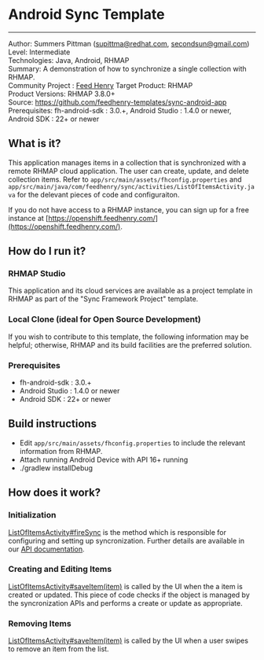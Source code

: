 # Android Sync Template
---------
Author: Summers Pittman (supittma@redhat.com, secondsun@gmail.com)   
Level: Intermediate  
Technologies: Java, Android, RHMAP  
Summary: A demonstration of how to synchronize a single collection with RHMAP.  
Community Project : [Feed Henry](http://feedhenry.org)
Target Product: RHMAP  
Product Versions: RHMAP 3.8.0+   
Source: https://github.com/feedhenry-templates/sync-android-app  
Prerequisites: fh-android-sdk : 3.0.+, Android Studio : 1.4.0 or newer, Android SDK : 22+ or newer

## What is it?

This application manages items in a collection that is synchronized with a remote RHMAP cloud application.  The user can create, update, and delete collection items.  Refer to `app/src/main/assets/fhconfig.properties` and `app/src/main/java/com/feedhenry/sync/activities/ListOfItemsActivity.java` for the delevant pieces of code and configuraiton.

If you do not have access to a RHMAP instance, you can sign up for a free instance at [https://openshift.feedhenry.com/](https://openshift.feedhenry.com/).

## How do I run it?  

### RHMAP Studio

This application and its cloud services are available as a project template in RHMAP as part of the "Sync Framework Project" template.

### Local Clone (ideal for Open Source Development)
If you wish to contribute to this template, the following information may be helpful; otherwise, RHMAP and its build facilities are the preferred solution.

###  Prerequisites  
 * fh-android-sdk : 3.0.+
 * Android Studio : 1.4.0 or newer
 * Android SDK : 22+ or newer

## Build instructions
 * Edit `app/src/main/assets/fhconfig.properties` to include the relevant information from RHMAP.  
 * Attach running Android Device with API 16+ running  
 * ./gradlew installDebug  
 
## How does it work?

### Initialization

[ListOfItemsActivity#fireSync](https://github.com/feedhenry-templates/sync-android-app/blob/master/app/src/main/java/com/feedhenry/sync/activities/ListOfItemsActivity.java#L103) is the method which is responsible for configuring and setting up syncronization.  Further details are available in our [API documentation](http://docs.feedhenry.com/v3/api/api_sync.html).

### Creating and Editing Items

[ListOfItemsActivity#saveItem(item)](https://github.com/feedhenry-templates/sync-android-app/blob/master/app/src/main/java/com/feedhenry/sync/activities/ListOfItemsActivity.java#L252) is called by the UI when the a item is created or updated.  This piece of code checks if the object is managed by the syncronization APIs and performs a create or update as appropriate.

### Removing Items

[ListOfItemsActivity#saveItem(item)](https://github.com/feedhenry-templates/sync-android-app/blob/master/app/src/main/java/com/feedhenry/sync/activities/ListOfItemsActivity.java#L272) is called by the UI when a user swipes to remove an item from the list.



